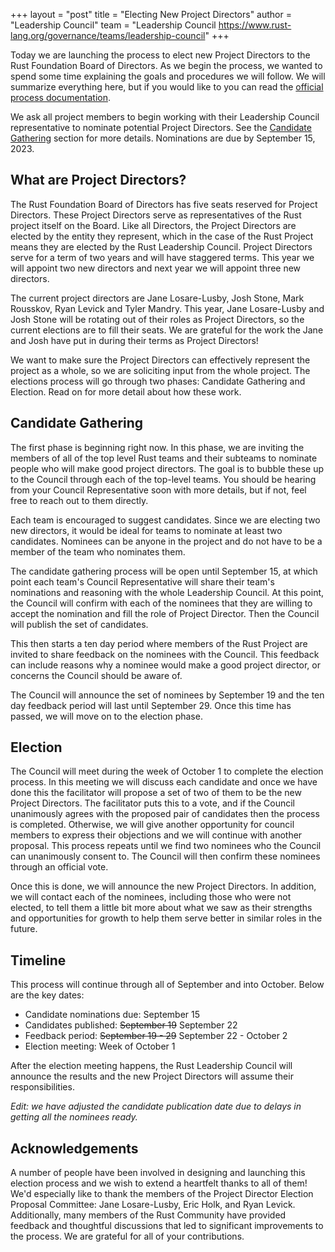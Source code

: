 +++
layout = "post"
title = "Electing New Project Directors"
author = "Leadership Council"
team = "Leadership Council <https://www.rust-lang.org/governance/teams/leadership-council>"
+++

Today we are launching the process to elect new Project Directors to the Rust Foundation Board of Directors.
As we begin the process, we wanted to spend some time explaining the goals and procedures we will follow.
We will summarize everything here, but if you would like to you can read the [official process documentation][pde-process].

We ask all project members to begin working with their Leadership Council representative to nominate potential Project Directors. See the [Candidate Gathering](#candidate-gathering) section for more details. Nominations are due by September 15, 2023.

[pde-process]: https://github.com/rust-lang/leadership-council/blob/main/policies/project-director-election-process.md

## What are Project Directors?

The Rust Foundation Board of Directors has five seats reserved for Project Directors.
These Project Directors serve as representatives of the Rust project itself on the Board.
Like all Directors, the Project Directors are elected by the entity they represent, which in the case of the Rust Project means they are elected by the Rust Leadership Council.
Project Directors serve for a term of two years and will have staggered terms.
This year we will appoint two new directors and next year we will appoint three new directors.

The current project directors are Jane Losare-Lusby, Josh Stone, Mark Rousskov, Ryan Levick and Tyler Mandry.
This year, Jane Losare-Lusby and Josh Stone will be rotating out of their roles as Project Directors, so the current elections are to fill their seats.
We are grateful for the work the Jane and Josh have put in during their terms as Project Directors!

We want to make sure the Project Directors can effectively represent the project as a whole, so we are soliciting input from the whole project.
The elections process will go through two phases: Candidate Gathering and Election.
Read on for more detail about how these work.

## Candidate Gathering

The first phase is beginning right now.
In this phase, we are inviting the members of all of the top level Rust teams and their subteams to nominate people who will make good project directors.
The goal is to bubble these up to the Council through each of the top-level teams.
You should be hearing from your Council Representative soon with more details, but if not, feel free to reach out to them directly.

Each team is encouraged to suggest candidates.
Since we are electing two new directors, it would be ideal for teams to nominate at least two candidates.
Nominees can be anyone in the project and do not have to be a member of the team who nominates them.

The candidate gathering process will be open until September 15, at which point each team's Council Representative will share their team's nominations and reasoning with the whole Leadership Council.
At this point, the Council will confirm with each of the nominees that they are willing to accept the nomination and fill the role of Project Director.
Then the Council will publish the set of candidates.

This then starts a ten day period where members of the Rust Project are invited to share feedback on the nominees with the Council.
This feedback can include reasons why a nominee would make a good project director, or concerns the Council should be aware of.

The Council will announce the set of nominees by September 19 and the ten day feedback period will last until September 29.
Once this time has passed, we will move on to the election phase.

## Election

The Council will meet during the week of October 1 to complete the election process.
In this meeting we will discuss each candidate and once we have done this the facilitator will propose a set of two of them to be the new Project Directors.
The facilitator puts this to a vote, and if the Council unanimously agrees with the proposed pair of candidates then the process is completed.
Otherwise, we will give another opportunity for council members to express their objections and we will continue with another proposal.
This process repeats until we find two nominees who the Council can unanimously consent to.
The Council will then confirm these nominees through an official vote.

Once this is done, we will announce the new Project Directors.
In addition, we will contact each of the nominees, including those who were not elected, to tell them a little bit more about what we saw as their strengths and opportunities for growth to help them serve better in similar roles in the future.

## Timeline

This process will continue through all of September and into October.
Below are the key dates:

* Candidate nominations due: September 15
* Candidates published: ~~September 19~~ September 22
* Feedback period: ~~September 19 - 29~~ September 22 - October 2
* Election meeting: Week of October 1

After the election meeting happens, the Rust Leadership Council will announce the results and the new Project Directors will assume their responsibilities.

*Edit: we have adjusted the candidate publication date due to delays in getting all the nominees ready.*

## Acknowledgements

A number of people have been involved in designing and launching this election process and we wish to extend a heartfelt thanks to all of them!
We'd especially like to thank the members of the Project Director Election Proposal Committee: Jane Losare-Lusby, Eric Holk, and Ryan Levick.
Additionally, many members of the Rust Community have provided feedback and thoughtful discussions that led to significant improvements to the process.
We are grateful for all of your contributions.
